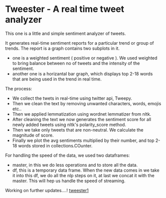 # Tweester - A real time tweet analyzer

This one is a little and simple sentiment analyzer of tweets. 

It generates real-time sentiment reports for a particular trend or group of trends. The report is a graph contains two subplots in it.
- one is a weighted sentiment ( positive or negative ). We used weighted to bring balance between no of tweets and the intensity of the sentiment.
- another one is a horizantal bar graph, which displays top 2-18 words that are being used in the trend in real time.

The process:

- We collect the twets in real-time using twitter api, Tweepy.
- Then we clean the text by removing unwanted characters, words, emojis etc..
- Then we applied lemmatization using wordnet lemmatizer from nltk.
- After cleaning the text we now generates the sentiment score for all newly added tweets using nltk's polarity_score method.
- Then we take only tweets that are non-neutral. We calculate the magnitude of score.
- Finally we plot the avg sentiments multiplied by their number, and top 2-18 words stored in collections.COunter.

For handling the speed of the data, we used two dataframes:
- master, in this we do less operations and to store all the data.
- df, this is a temporary data frame. When the new data comes in we take it into this df, we do all the nlp steps on it, at last
we concat it with the master. This will hep us handle the speed of streaming.

Working on further updates....!
[tweester1](https://user-images.githubusercontent.com/29299439/227946149-8d8c507c-c970-4692-bd2a-9b28c5fc389f.PNG)
